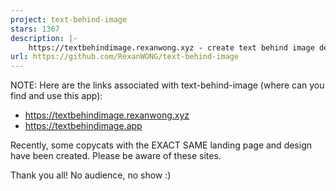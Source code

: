 ```yaml
---
project: text-behind-image
stars: 1367
description: |-
    https://textbehindimage.rexanwong.xyz - create text behind image designs easily
url: https://github.com/RexanWONG/text-behind-image
---
```


NOTE: Here are the links associated with text-behind-image (where can you find and use this app):
- https://textbehindimage.rexanwong.xyz
- https://textbehindimage.app

Recently, some copycats with the EXACT SAME landing page and design have been created. Please be aware of these sites. 

Thank you all! No audience, no show :)

